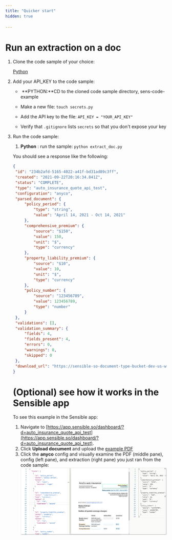 ```yaml
---
title: "Quicker start"
hidden: true

---
```


Run an extraction on a doc
=====

1. Clone the code sample of your choice:

   [Python](https://github.com/fscelliott/sens-code-example)

2. Add your API_KEY to the code sample:

   - ​	**PYTHON:**CD to the cloned code sample directory, sens-code-example 

   - Make a new file: `touch secrets.py`

   - Add the API key to the file: `API_KEY = "YOUR_API_KEY"`

   - Verify that `.gitignore` lists `secrets` so that you don't expose your key

3. Run the code sample:

   1. **Python** : run the sample: `python extract_doc.py`

    You should see a response like the following:

   ```json
   {
   	"id": "234b2afd-5165-4022-a41f-bd31ad89c3ff",
   	"created": "2021-09-22T20:16:34.841Z",
   	"status": "COMPLETE",
   	"type": "auto_insurance_quote_api_test",
   	"configuration": "anyco",
   	"parsed_document": {
   		"policy_period": {
   			"type": "string",
   			"value": "April 14, 2021 - Oct 14, 2021"
   		},
   		"comprehensive_premium": {
   			"source": "$150",
   			"value": 150,
   			"unit": "$",
   			"type": "currency"
   		},
   		"property_liability_premium": {
   			"source": "$10",
   			"value": 10,
   			"unit": "$",
   			"type": "currency"
   		},
   		"policy_number": {
   			"source": "123456789",
   			"value": 123456789,
   			"type": "number"
   		}
   	},
   	"validations": [],
   	"validation_summary": {
   		"fields": 4,
   		"fields_present": 4,
   		"errors": 0,
   		"warnings": 0,
   		"skipped": 0
   	},
   	"download_url": "https://sensible-so-document-type-bucket-dev-us-west-2.s3.us-west-2.amazonaws.com/sensible/41775922-b9ac-4d2d-b1af-4292e68947a0/EXTRACTION/234b2afd-5165-4022-a41f-bd31ad89c3ff.pdf?AWSAccessKeyId=REDACTED&x-amz-security-token=REDACTED"
   }
   ```
   
   (Optional) see how it works in the Sensible app
   =====
   
   To see this example in the Sensible app:
   
   1. Navigate to [https://app.sensible.so/dashboard/?d=auto_insurance_quote_api_test](https://app.sensible.so/dashboard/?d=auto_insurance_quote_api_test).
   1. Click **Upload document** and upload the [example PDF](https://github.com/sensible-hq/sensible-docs/blob/main/readme-sync/assets/v0/pdfs/auto_insurance_anyco_golden.pdf)
   2. Click the **anyco** config and visually examine the PDF (middle pane), config (left pane), and extraction (right pane) you just ran from the code sample:
![Click to enlarge](https://raw.githubusercontent.com/sensible-hq/sensible-docs/main/readme-sync/assets/v0/images/final/quickstart_config_1.png)

